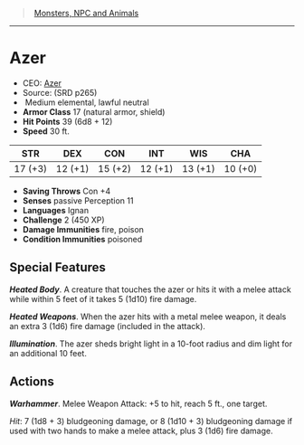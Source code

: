 ﻿---
!MonsterItem
Family: MonsterVO
Type: elemental
Size: Medium
Alignment: lawful neutral
ArmorClass: 17 (natural armor, shield)
HitPoints: 39 (6d8 + 12)
Speed: 30 ft.
Strength: 17 (+3)
Dexterity: 12 (+1)
Constitution: 15 (+2)
Intelligence: 12 (+1)
Wisdom: 13 (+1)
Charisma: 10 (+0)
SavingThrows: Con +4
DamageImmunities: fire, poison
ConditionImmunities: poisoned
Senses: passive Perception 11
Languages: Ignan
Challenge: 2 (450 XP)
Id: monsters_vo.md#azer
ParentLink: monsters_vo.md#monsters-npc-and-animals
Name: Azer
ParentName: Monsters, NPC and Animals
NameLevel: 1
AltName: '[Azer](hd_monsters_azer.md)'
Source: (SRD p265)
Attributes: {}
AttributesDictionary: >+
  {}

---
> [Monsters, NPC and Animals](srd_monsters.md)

---

# Azer

- CEO: [Azer](hd_monsters_azer.md)
- Source: (SRD p265)
-  Medium elemental, lawful neutral
- **Armor Class** 17 (natural armor, shield)
- **Hit Points** 39 (6d8 + 12)
- **Speed** 30 ft.

|STR|DEX|CON|INT|WIS|CHA|
|---|---|---|---|---|---|
|17 (+3)|12 (+1)|15 (+2)|12 (+1)|13 (+1)|10 (+0)|

- **Saving Throws** Con +4
- **Senses** passive Perception 11
- **Languages** Ignan
- **Challenge** 2 (450 XP)
- **Damage Immunities** fire, poison
- **Condition Immunities** poisoned

## Special Features

**_Heated Body_**. A creature that touches the azer or hits it with a melee attack while within 5 feet of it takes 5 (1d10) fire damage.

**_Heated Weapons_**. When the azer hits with a metal melee weapon, it deals an extra 3 (1d6) fire damage (included in the attack).

**_Illumination_**. The azer sheds bright light in a 10-foot radius and dim light for an additional 10 feet.

## Actions

**_Warhammer_**. Melee Weapon Attack: +5 to hit, reach 5 ft., one target.

_Hit_: 7 (1d8 + 3) bludgeoning damage, or 8 (1d10 + 3) bludgeoning damage if used with two hands to make a melee attack, plus 3 (1d6) fire damage.

